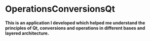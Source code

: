 # OperationsConversionsQt

#### This is an application I developed which helped me understand the principles of Qt, conversions and operations in different bases and layered architecture.
